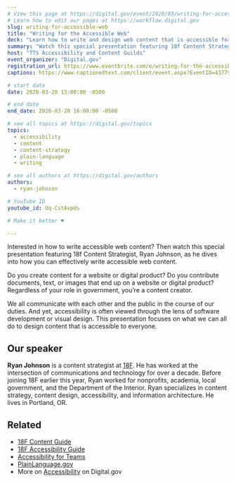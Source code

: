 ```yaml
---
# View this page at https://digital.gov/event/2020/03/writing-for-accessible-web
# Learn how to edit our pages at https://workflow.digital.gov
slug: writing-for-accessible-web
title: "Writing for the Accessible Web"
deck: "Learn how to write and design web content that is accessible for everyone."
summary: "Watch this special presentation featuring 18f Content Strategist, Ryan Johnson, where he discusses how you can effectively write accessible web content."
host: "TTS Accessibility and Content Guilds"
event_organizer: "Digital.gov"
registration_url: https://www.eventbrite.com/e/writing-for-the-accessible-web-registration-99087969785
captions: https://www.captionedtext.com/client/event.aspx?EventID=4377979&CustomerID=321

# start date
date: 2020-03-20 15:00:00 -0500

# end date
end_date: 2020-03-20 16:00:00 -0500

# see all topics at https://digital.gov/topics
topics: 
  - accessibility
  - content
  - content-strategy
  - plain-language
  - writing

# see all authors at https://digital.gov/authors
authors: 
  - ryan-johnson

# YouTube ID
youtube_id: Uq-CstAvpds

# Make it better ♥

---
```


Interested in how to write accessible web content? Then watch this special presentation featuring 18f Content Strategist, Ryan Johnson, as he dives into how you can effectively write accessible web content.

Do you create content for a website or digital product? Do you contribute documents, text, or images that end up on a website or digital product? Regardless of your role in government, you’re a content creator.

We all communicate with each other and the public in the course of our duties. And yet, accessibility is often viewed through the lens of software development or visual design. This presentation focuses on what we can all do to design content that is accessible to everyone.


## Our speaker

**Ryan Johnson** is a content strategist at [18F](https://18f.gsa.gov/). He has worked at the intersection of communications and technology for over a decade. Before joining 18F earlier this year, Ryan worked for nonprofits, academia, local government, and the Department of the Interior. Ryan specializes in content strategy, content design, accessibility, and information architecture. He lives in Portland, OR.

## Related
- [18F Content Guide](https://content-guide.18f.gov/)
- [18F Accessibility Guide](https://accessibility.18f.gov/)
- [Accessibility for Teams](https://accessibility.digital.gov/)
- [PlainLanguage.gov](https://plainlanguage.gov)
- More on [Accessibility](https://digital.gov/topics/accessibility/) on Digital.gov
